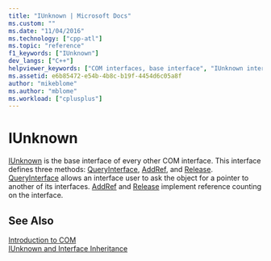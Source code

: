 ```yaml
---
title: "IUnknown | Microsoft Docs"
ms.custom: ""
ms.date: "11/04/2016"
ms.technology: ["cpp-atl"]
ms.topic: "reference"
f1_keywords: ["IUnknown"]
dev_langs: ["C++"]
helpviewer_keywords: ["COM interfaces, base interface", "IUnknown interface"]
ms.assetid: e6b85472-e54b-4b8c-b19f-4454d6c05a8f
author: "mikeblome"
ms.author: "mblome"
ms.workload: ["cplusplus"]
---
```

# IUnknown
[IUnknown](http://msdn.microsoft.com/library/windows/desktop/ms680509) is the base interface of every other COM interface.  This interface defines three methods: [QueryInterface](http://msdn.microsoft.com/library/windows/desktop/ms682521), [AddRef](http://msdn.microsoft.com/library/windows/desktop/ms691379), and [Release](http://msdn.microsoft.com/library/windows/desktop/ms682317). [QueryInterface](http://msdn.microsoft.com/library/windows/desktop/ms682521) allows an interface user to ask the object for a pointer to another of its interfaces. [AddRef](http://msdn.microsoft.com/library/windows/desktop/ms691379) and [Release](http://msdn.microsoft.com/library/windows/desktop/ms682317) implement reference counting on the interface.  
  
## See Also  
 [Introduction to COM](../atl/introduction-to-com.md)   
 [IUnknown and Interface Inheritance](http://msdn.microsoft.com/library/windows/desktop/ms692713)

